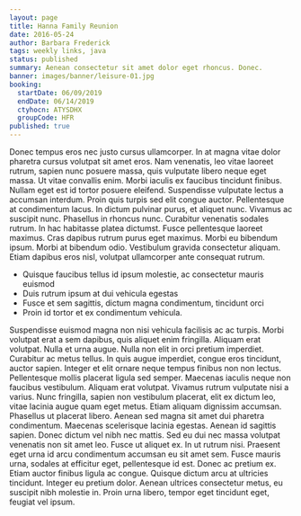```yaml
---
layout: page
title: Hanna Family Reunion
date: 2016-05-24
author: Barbara Frederick
tags: weekly links, java
status: published
summary: Aenean consectetur sit amet dolor eget rhoncus. Donec.
banner: images/banner/leisure-01.jpg
booking:
  startDate: 06/09/2019
  endDate: 06/14/2019
  ctyhocn: ATYSDHX
  groupCode: HFR
published: true
---
```

Donec tempus eros nec justo cursus ullamcorper. In at magna vitae dolor pharetra cursus volutpat sit amet eros. Nam venenatis, leo vitae laoreet rutrum, sapien nunc posuere massa, quis vulputate libero neque eget massa. Ut vitae convallis enim. Morbi iaculis ex faucibus tincidunt finibus. Nullam eget est id tortor posuere eleifend. Suspendisse vulputate lectus a accumsan interdum. Proin quis turpis sed elit congue auctor. Pellentesque at condimentum lacus. In dictum pulvinar purus, et aliquet nunc. Vivamus ac suscipit nunc. Phasellus in rhoncus nunc. Curabitur venenatis sodales rutrum.
In hac habitasse platea dictumst. Fusce pellentesque laoreet maximus. Cras dapibus rutrum purus eget maximus. Morbi eu bibendum ipsum. Morbi at bibendum odio. Vestibulum gravida consectetur aliquam. Etiam dapibus eros nisl, volutpat ullamcorper ante consequat rutrum.

* Quisque faucibus tellus id ipsum molestie, ac consectetur mauris euismod
* Duis rutrum ipsum at dui vehicula egestas
* Fusce et sem sagittis, dictum magna condimentum, tincidunt orci
* Proin id tortor et ex condimentum vehicula.

Suspendisse euismod magna non nisi vehicula facilisis ac ac turpis. Morbi volutpat erat a sem dapibus, quis aliquet enim fringilla. Aliquam erat volutpat. Nulla et urna augue. Nulla non elit in orci pretium imperdiet. Curabitur ac metus tellus. In quis augue imperdiet, congue eros tincidunt, auctor sapien. Integer et elit ornare neque tempus finibus non non lectus. Pellentesque mollis placerat ligula sed semper. Maecenas iaculis neque non faucibus vestibulum. Aliquam erat volutpat. Vivamus rutrum vulputate nisi a varius. Nunc fringilla, sapien non vestibulum placerat, elit ex dictum leo, vitae lacinia augue quam eget metus. Etiam aliquam dignissim accumsan. Phasellus ut placerat libero. Aenean sed magna sit amet dui pharetra condimentum.
Maecenas scelerisque lacinia egestas. Aenean id sagittis sapien. Donec dictum vel nibh nec mattis. Sed eu dui nec massa volutpat venenatis non sit amet leo. Fusce ut aliquet ex. In ut rutrum nisi. Praesent eget urna id arcu condimentum accumsan eu sit amet sem. Fusce mauris urna, sodales at efficitur eget, pellentesque id est. Donec ac pretium ex. Etiam auctor finibus ligula ac congue. Quisque dictum arcu at ultricies tincidunt. Integer eu pretium dolor. Aenean ultrices consectetur metus, eu suscipit nibh molestie in. Proin urna libero, tempor eget tincidunt eget, feugiat vel ipsum.
